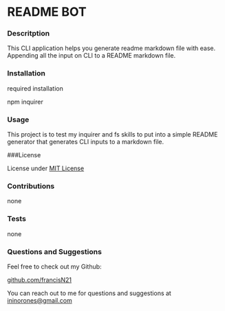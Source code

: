
  # README BOT

### Descritption

This CLI application helps you generate readme markdown file with ease. Appending all the input on CLI to a README markdown file.

### Installation
required installation

npm inquirer

### Usage

This project is to test my inquirer and fs skills to put into a simple README generator that generates CLI inputs to a markdown file.

###License

License under [MIT License](License)

### Contributions

none

### Tests
none

### Questions and Suggestions

Feel free to check out my Github:

[github.com/francisN21](https://github.com/francisN21)

You can reach out to me for questions and suggestions at ininorones@gmail.com
